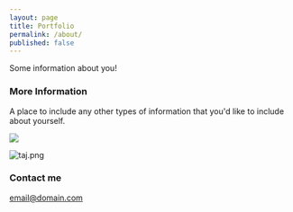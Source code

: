 ```yaml
---
layout: page
title: Portfolio
permalink: /about/
published: false
---
```


Some information about you!

### More Information

A place to include any other types of information that you'd like to include about yourself.

![](https://raw.githubusercontent.com/SolgiDeveloper/Persian-Restaurant/master/images/bg.jpeg)

![taj.png]({{site.baseurl}}/taj.png)


### Contact me

[email@domain.com](mailto:email@domain.com)
